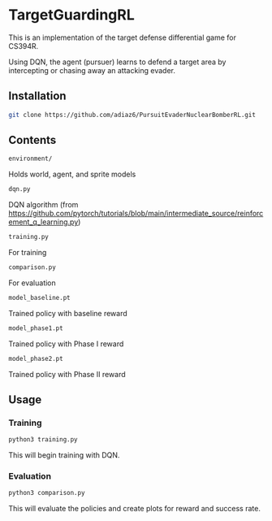 # TargetGuardingRL
This is an implementation of the target defense differential game for CS394R.

Using DQN, the agent (pursuer) learns to defend a target area by intercepting or chasing away an attacking evader.

## Installation
```bash
git clone https://github.com/adiaz6/PursuitEvaderNuclearBomberRL.git
```

## Contents 

```bash
environment/
```
Holds world, agent, and sprite models

```bash
dqn.py
```
DQN algorithm (from https://github.com/pytorch/tutorials/blob/main/intermediate_source/reinforcement_q_learning.py)

```bash
training.py
```
For training

```bash
comparison.py
```
For evaluation

```bash
model_baseline.pt
```
Trained policy with baseline reward

```bash
model_phase1.pt
```
Trained policy with Phase I reward

```bash
model_phase2.pt
```
Trained policy with Phase II reward

## Usage
### Training
```bash
python3 training.py
```
This will begin training with DQN.

### Evaluation
```bash
python3 comparison.py
```
This will evaluate the policies and create plots for reward and success rate.
